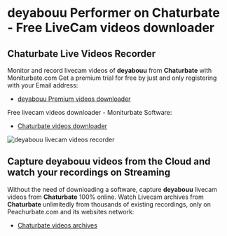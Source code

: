 # deyabouu Performer on Chaturbate - Free LiveCam videos downloader

## Chaturbate Live Videos Recorder

Monitor and record livecam videos of **deyabouu** from **Chaturbate** with Moniturbate.com
Get a premium trial for free by just and only registering with your Email address:
* [deyabouu Premium videos downloader](https://moniturbate.com/request-demo-licence-key.html)

Free livecam videos downloader - Moniturbate Software:
* [Chaturbate videos downloader](https://moniturbate.com/moniturbate-download-software.html)

![deyabouu livecam videos recorder](https://peachurnet.com/templates/moniturbate-software.png)


## Capture deyabouu videos from the Cloud and watch your recordings on Streaming

Without the need of downloading a software, capture **deyabouu** livecam videos from **Chaturbate** 100% online.
Watch Livecam archives from **Chaturbate** unlimitedly from thousands of existing recordings, only on Peachurbate.com and its websites network:
* [Chaturbate videos archives](https://peachurnet.com/)